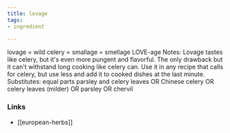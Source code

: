```yaml
---
title: lovage
tags:
- ingredient

---
```

lovage = wild celery = smallage = smellage LOVE-age Notes: Lovage tastes like celery, but it's even more pungent and flavorful. The only drawback but it can't withstand long cooking like celery can. Use it in any recipe that calls for celery, but use less and add it to cooked dishes at the last minute. Substitutes: equal parts parsley and celery leaves OR Chinese celery OR celery leaves (milder) OR parsley OR chervil

### Links

* [[european-herbs]]

